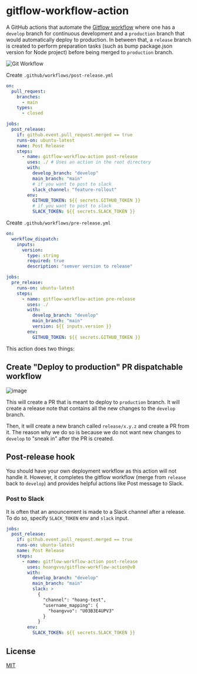 # gitflow-workflow-action

A GitHub actions that automate the [Gitflow workflow](https://www.atlassian.com/git/tutorials/comparing-workflows/gitflow-workflow) where one has a `develop` branch for continuous development and a `production` branch that would automatically deploy to production. In between that, a `release` branch is created to perform preparation tasks (such as bump package.json version for Node project) before being merged to `production` branch.

![Git Workflow](https://user-images.githubusercontent.com/40987398/187031062-099ef39e-9827-410c-851e-701be21f6cf2.svg)

Create `.github/workflows/post-release.yml`

```yaml
on:
  pull_request:
    branches:
      - main
    types:
      - closed

jobs:
  post_release:
    if: github.event.pull_request.merged == true
    runs-on: ubuntu-latest
    name: Post Release
    steps:
      - name: gitflow-workflow-action post-release
        uses: ./ # Uses an action in the root directory
        with:
          develop_branch: "develop"
          main_branch: "main"
          # if you want to post to slack
          slack_channel: "feature-rollout"
        env:
          GITHUB_TOKEN: ${{ secrets.GITHUB_TOKEN }}
          # if you want to post to slack
          SLACK_TOKEN: ${{ secrets.SLACK_TOKEN }}
```

Create `.github/workflows/pre-release.yml`

```yaml
on:
  workflow_dispatch:
    inputs:
      version:
        type: string
        required: true
        description: "semver version to release"

jobs:
  pre_release:
    runs-on: ubuntu-latest
    steps:
      - name: gitflow-workflow-action pre-release
        uses: ./
        with:
          develop_branch: "develop"
          main_branch: "main"
          version: ${{ inputs.version }}
        env:
          GITHUB_TOKEN: ${{ secrets.GITHUB_TOKEN }}
```

This action does two things:

## Create "Deploy to production" PR dispatchable workflow

![image](https://user-images.githubusercontent.com/40987398/187032548-b51992fa-ae11-48e4-a4c7-1cd815d173f7.png)

This will create a PR that is meant to deploy to `production` branch. It will create a release note that contains all the new changes to the `develop` branch.

Then, it will create a new branch called `release/x.y.z` and create a PR from it. The reason why we do so is because we do not want new changes to `develop` to "sneak in" after the PR is created.

## Post-release hook

You should have your own deployment workflow as this action will not handle it. However, it completes the gitflow workflow (merge from `release` back to `develop`) and provides helpful actions like Post message to Slack.

### Post to Slack

It is often that an anouncement is made to a Slack channel after a release. To do so, specify `SLACK_TOKEN` env and `slack` input.

```yaml
jobs:
  post_release:
    if: github.event.pull_request.merged == true
    runs-on: ubuntu-latest
    name: Post Release
    steps:
      - name: gitflow-workflow-action post-release
        uses: hoangvvo/gitflow-workflow-action@v0
        with:
          develop_branch: "develop"
          main_branch: "main"
          slack: >
            {
              "channel": "hoang-test",
              "username_mapping": {
                "hoangvvo": "U03B3E4UPV3"
              }
            }
        env:
          SLACK_TOKEN: ${{ secrets.SLACK_TOKEN }}
```

## License

[MIT](LICENSE)
